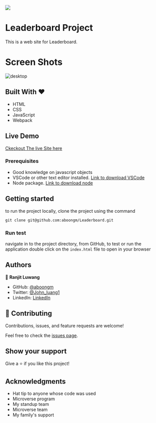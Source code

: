 ![](https://img.shields.io/badge/Microverse-blueviolet)

# Leaderboard Project

This is a web site for Leaderboard.

# Screen Shots

![desktop](https://user-images.githubusercontent.com/49184579/163168656-9383f81c-2457-4e70-a809-ac6f89ee334e.png)

## Built With &hearts;

- HTML
- CSS
- JavaScript
- Webpack

## Live Demo

[Ckeckout The live Site here](https://aboongm.github.io/Leaderboard/)

### Prerequisites

- Good knowledge on javascript objects
- VSCode or other text editor installed. [Link to download VSCode](https://code.visualstudio.com/download)
- Node package. [Link to download node](https://nodejs.org/en/download/)

## Getting started

to run the project locally, clone the project using the command

`git clone git@github.com:aboongm/Leaderboard.git`

### Run test

navigate in to the project directory, from GitHub,
to test or run the application double click on the `index.html` file to open in your browser

## Authors

👤 **Ranjit Luwang**

- GitHub: [@aboongm](https://github.com/aboongm)
- Twitter: [@John_luang1](https://twitter.com/John_luang1)
- LinkedIn: [LinkedIn](https://www.linkedin.com/in/mayengbam-ranjit-luwang-31962418/)

## 🤝 Contributing

Contributions, issues, and feature requests are welcome!

Feel free to check the [issues page](../../issues/).

## Show your support

Give a ⭐️ if you like this project!

## Acknowledgments

- Hat tip to anyone whose code was used
- Microverse program
- My standup team
- Microverse team
- My family's support
